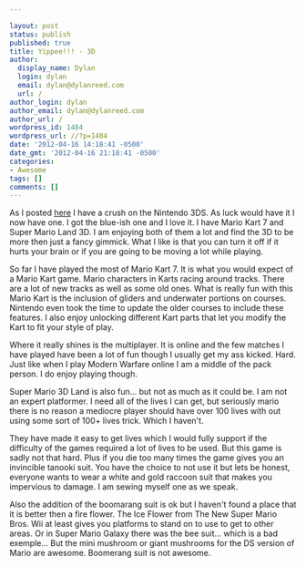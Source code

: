 ```yaml
---

layout: post
status: publish
published: true
title: Yippee!!! - 3D
author:
  display_name: Dylan
  login: dylan
  email: dylan@dylanreed.com
  url: /
author_login: dylan
author_email: dylan@dylanreed.com
author_url: /
wordpress_id: 1484
wordpress_url: //?p=1484
date: '2012-04-16 14:18:41 -0500'
date_gmt: '2012-04-16 21:18:41 -0500'
categories:
- Awesome
tags: []
comments: []
---
```


As I posted [here][1] I have a crush on the Nintendo 3DS. As luck would have it I now have one. I got the blue-ish one and I love it. I have Mario Kart 7 and Super Mario Land 3D. I am enjoying both of them a lot and find the 3D to be more then just a fancy gimmick. What I like is that you can turn it off if it hurts your brain or if you are going to be moving a lot while playing.

   [1]: //2011/03/30/nostalgic-target-adventures/

So far I have played the most of Mario Kart 7. It is what you would expect of a Mario Kart game. Mario characters in Karts racing around tracks. There are a lot of new tracks as well as some old ones. What is really fun with this Mario Kart is the inclusion of gliders and underwater portions on courses. Nintendo even took the time to update the older courses to include these features. I also enjoy unlocking different Kart parts that let you modify the Kart to fit your style of play.

Where it really shines is the multiplayer. It is online and the few matches I have played have been a lot of fun though I usually get my ass kicked. Hard. Just like when I play Modern Warfare online I am a middle of the pack person. I do enjoy playing though.

Super Mario 3D Land is also fun... but not as much as it could be. I am not an expert platformer. I need all of the lives I can get, but seriously mario there is no reason a mediocre player should have over 100 lives with out using some sort of 100+ lives trick. Which I haven't.

They have made it easy to get lives which I would fully support if the difficulty of the games required a lot of lives to be used. But this game is sadly not that hard. Plus if you die too many times the game gives you an invincible tanooki suit. You have the choice to not use it but lets be honest, everyone wants to wear a white and gold raccoon suit that makes you impervious to damage. I am sewing myself one as we speak.

Also the addition of the boomarang suit is ok but I haven't found a place that it is better then a fire flower. The Ice Flower from The New Super Mario Bros. Wii at least gives you platforms to stand on to use to get to other areas. Or in Super Mario Galaxy there was the bee suit... which is a bad exemple... But the mini mushroom or giant mushrooms for the DS version of Mario are awesome.  Boomerang suit is not awesome.

 

 
